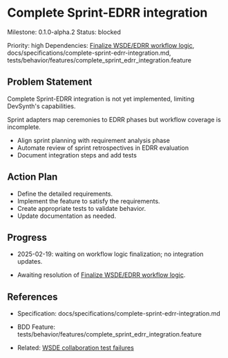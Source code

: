 # Complete Sprint-EDRR integration
Milestone: 0.1.0-alpha.2
Status: blocked

Priority: high
Dependencies: [Finalize WSDE/EDRR workflow logic](Finalize-WSDE-EDRR-workflow-logic.md), docs/specifications/complete-sprint-edrr-integration.md, tests/behavior/features/complete_sprint_edrr_integration.feature

## Problem Statement
Complete Sprint-EDRR integration is not yet implemented, limiting DevSynth's capabilities.



Sprint adapters map ceremonies to EDRR phases but workflow coverage is incomplete.

- Align sprint planning with requirement analysis phase
- Automate review of sprint retrospectives in EDRR evaluation
- Document integration steps and add tests

## Action Plan
- Define the detailed requirements.
- Implement the feature to satisfy the requirements.
- Create appropriate tests to validate behavior.
- Update documentation as needed.

## Progress
- 2025-02-19: waiting on workflow logic finalization; no integration updates.

- Awaiting resolution of [Finalize WSDE/EDRR workflow logic](Finalize-WSDE-EDRR-workflow-logic.md).

## References
- Specification: docs/specifications/complete-sprint-edrr-integration.md
- BDD Feature: tests/behavior/features/complete_sprint_edrr_integration.feature

- Related: [WSDE collaboration test failures](archived/WSDE-collaboration-test-failures.md)
